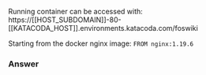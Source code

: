 Running container can be accessed with: https://[[HOST\_SUBDOMAIN]]-80-[[KATACODA\_HOST]].environments.katacoda.com/foswiki

Starting from the docker nginx image: `FROM nginx:1.19.6`

### Answer	
